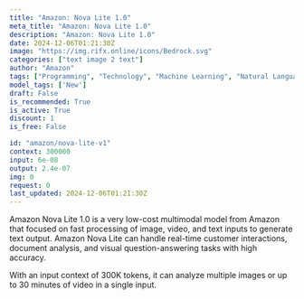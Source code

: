```yaml
---
title: "Amazon: Nova Lite 1.0"
meta_title: "Amazon: Nova Lite 1.0"
description: "Amazon: Nova Lite 1.0"
date: 2024-12-06T01:21:30Z
image: "https://img.rifx.online/icons/Bedrock.svg"
categories: ["text image 2 text"]
author: "Amazon"
tags: ["Programming", "Technology", "Machine Learning", "Natural Language Processing", "Computer Vision", "New"]
model_tags: ['New']
draft: False
is_recommended: True
is_active: True
discount: 1
is_free: False

id: "amazon/nova-lite-v1"
context: 300000
input: 6e-08
output: 2.4e-07
img: 0
request: 0
last_updated: 2024-12-06T01:21:30Z
---
```


Amazon Nova Lite 1.0 is a very low-cost multimodal model from Amazon that focused on fast processing of image, video, and text inputs to generate text output. Amazon Nova Lite can handle real-time customer interactions, document analysis, and visual question-answering tasks with high accuracy.

With an input context of 300K tokens, it can analyze multiple images or up to 30 minutes of video in a single input.

